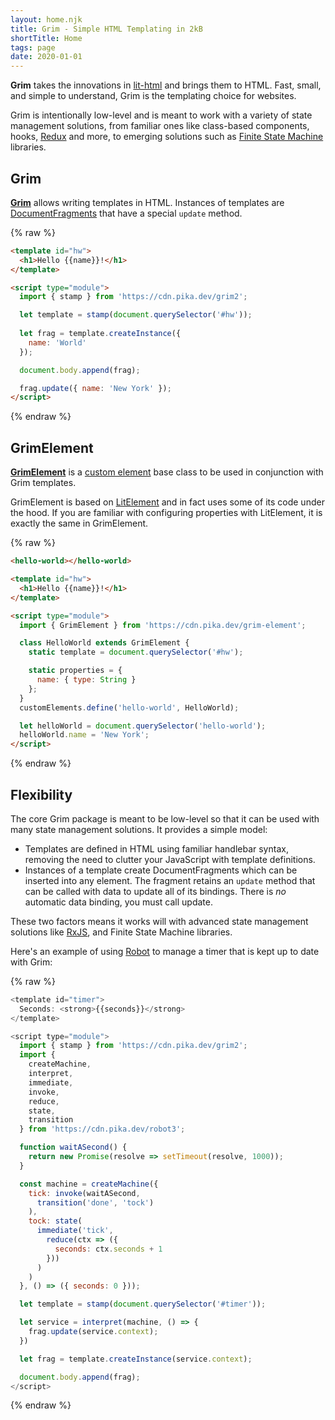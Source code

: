 ```yaml
---
layout: home.njk
title: Grim - Simple HTML Templating in 2kB
shortTitle: Home
tags: page
date: 2020-01-01
---
```


__Grim__ takes the innovations in [lit-html](https://lit-html.polymer-project.org/) and brings them to HTML. Fast, small, and simple to understand, Grim is the templating choice for websites.

Grim is intentionally low-level and is meant to work with a variety of state management solutions, from familiar ones like class-based components, hooks, [Redux](https://redux.js.org/) and more, to emerging solutions such as [Finite State Machine](https://brilliant.org/wiki/finite-state-machines/) libraries.

<section id="pkg-grim">
<div class="pkg-content">

## Grim

__[Grim](./packages/grim.html)__ allows writing templates in HTML. Instances of templates are [DocumentFragments](https://developer.mozilla.org/en-US/docs/Web/API/DocumentFragment) that have a special `update` method.

</div>

{% raw %}
```html
<template id="hw">
  <h1>Hello {{name}}!</h1>
</template>

<script type="module">
  import { stamp } from 'https://cdn.pika.dev/grim2';

  let template = stamp(document.querySelector('#hw'));
  
  let frag = template.createInstance({
    name: 'World'
  });

  document.body.append(frag);

  frag.update({ name: 'New York' });
</script>
```
{% endraw %}

</section>

<section id="pkg-grim-element">
<div class="pkg-content">

## GrimElement

__[GrimElement](./packages/grim-element.html)__ is a [custom element](https://developers.google.com/web/fundamentals/web-components/customelements) base class to be used in conjunction with Grim templates.

GrimElement is based on [LitElement](https://lit-element.polymer-project.org/) and in fact uses some of its code under the hood. If you are familiar with configuring properties with LitElement, it is exactly the same in GrimElement.

</div>

{% raw %}
```html
<hello-world></hello-world>

<template id="hw">
  <h1>Hello {{name}}!</h1>
</template>

<script type="module">
  import { GrimElement } from 'https://cdn.pika.dev/grim-element';

  class HelloWorld extends GrimElement {
    static template = document.querySelector('#hw');

    static properties = {
      name: { type: String }
    };
  }
  customElements.define('hello-world', HelloWorld);

  let helloWorld = document.querySelector('hello-world');
  helloWorld.name = 'New York';
</script>
```
{% endraw %}

</section>

## Flexibility

The core Grim package is meant to be low-level so that it can be used with many state management solutions. It provides a simple model:

* Templates are defined in HTML using familiar handlebar syntax, removing the need to clutter your JavaScript with template definitions.
* Instances of a template create DocumentFragments which can be inserted into any element. The fragment retains an `update` method that can be called with data to update all of its bindings. There is *no* automatic data binding, you must call update.

These two factors means it works will with advanced state management solutions like [RxJS](https://rxjs-dev.firebaseapp.com/), and Finite State Machine libraries.

Here's an example of using [Robot](https://thisrobot.life/) to manage a timer that is kept up to date with Grim:

<live-example src="./examples/timer.js">

{% raw %}
```js
<template id="timer">
  Seconds: <strong>{{seconds}}</strong>
</template>

<script type="module">
  import { stamp } from 'https://cdn.pika.dev/grim2';
  import {
    createMachine,
    interpret,
    immediate,
    invoke,
    reduce,
    state,
    transition
  } from 'https://cdn.pika.dev/robot3';

  function waitASecond() {
    return new Promise(resolve => setTimeout(resolve, 1000));
  }

  const machine = createMachine({
    tick: invoke(waitASecond,
      transition('done', 'tock')
    ),
    tock: state(
      immediate('tick',
        reduce(ctx => ({
          seconds: ctx.seconds + 1
        }))
      )
    )
  }, () => ({ seconds: 0 }));

  let template = stamp(document.querySelector('#timer'));

  let service = interpret(machine, () => {
    frag.update(service.context);
  })

  let frag = template.createInstance(service.context);

  document.body.append(frag);
</script>
```
{% endraw %}

</live-example>